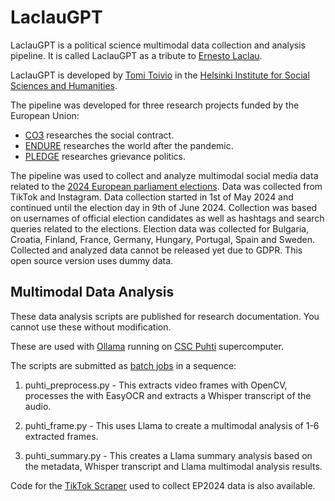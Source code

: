 # LaclauGPT 

LaclauGPT is a political science multimodal data collection and analysis pipeline. It is called LaclauGPT as a tribute to [Ernesto Laclau](https://en.wikipedia.org/wiki/Ernesto_Laclau).

LaclauGPT is developed by [Tomi Toivio](mailto:tomi.toivio@helsinki.fi) in the [Helsinki Institute for Social Sciences and Humanities](https://www.helsinki.fi/en/helsinki-institute-social-sciences-and-humanities).

The pipeline was developed for three research projects funded by the European Union:
* [CO3](https://www.co3socialcontract.eu/) researches the social contract. 
* [ENDURE](https://www.endure-project.org/) researches the world after the pandemic. 
* [PLEDGE](https://www.pledgeproject.eu/) researches grievance politics.

The pipeline was used to collect and analyze multimodal social media data related to the [2024 European parliament elections](https://en.wikipedia.org/wiki/2024_European_Parliament_election). Data was collected from TikTok and Instagram. Data collection started in 1st of May 2024 and continued until the election day in 9th of June 2024. Collection was based on usernames of official election candidates as well as hashtags and search queries related to the elections. Election data was collected for Bulgaria, Croatia, Finland, France, Germany, Hungary, Portugal, Spain and Sweden. Collected and analyzed data cannot be released yet due to GDPR. This open source version uses dummy data. 

## Multimodal Data Analysis

These data analysis scripts are published for research documentation. You cannot use these without modification.

These are used with [Ollama](https://ollama.com/) running on [CSC Puhti](https://docs.csc.fi/computing/systems-puhti/) supercomputer.

The scripts are submitted as [batch jobs](https://docs.csc.fi/computing/running/creating-job-scripts-puhti/) in a sequence:

1. puhti_preprocess.py - This extracts video frames with OpenCV, processes the with EasyOCR and extracts a Whisper transcript of the audio.

2. puhti_frame.py - This uses Llama to create a multimodal analysis of 1-6 extracted frames.

3. puhti_summary.py - This creates a Llama summary analysis based on the metadata, Whisper transcript and Llama multimodal analysis results.

Code for the [TikTok Scraper](https://github.com/TomiToivio/LaclauGPT-TikTok-Scraper) used to collect EP2024 data is also available.
